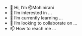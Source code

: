 - 👋 Hi, I’m @Mohinirani
- 👀 I’m interested in ...
- 🌱 I’m currently learning ...
- 💞️ I’m looking to collaborate on ...
- 📫 How to reach me ...

<!---
Mohinirani/Mohinirani is a ✨ special ✨ repository because its `README.md` (this file) appears on your GitHub profile.
You can click the Preview link to take a look at your changes.
--->
